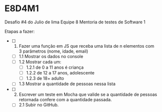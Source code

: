 # E8D4M1
Desafio #4 do Julio de lima Equipe 8 Mentoria de testes de Software 1

Etapas a fazer:

- [ ] 1. Fazer uma função em JS que receba uma lista de n elementos com 3 parâmetros (nome, idade, email)
  - [ ] 1.1 Mostrar os dados no console
  - [ ] 1.2 Mostrar cada um:
      - [ ] 1.2.1 de 0 a 11 anos é criança
      - [ ] 1.2.2 de 12 a 17 anos, adolescente 
      - [ ] 1.2.3 de 18+ adulto
  - [ ] 1.3 Mostrar a quantidade de pessoas nessa lista
- [ ] 2. Escrever um teste em Mocha que valide se a quantidade de pessoas retornada confere com a quantidade passada.
  - [ ] 2.1 Subir no GitHub.
